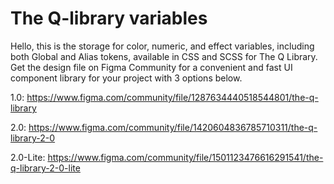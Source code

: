 ﻿# The Q-library variables

Hello, this is the storage for color, numeric, and effect variables, including both Global and Alias tokens, available in CSS and SCSS for The Q Library.
Get the design file on Figma Community for a convenient and fast UI component library for your project with 3 options below.

1.0:
https://www.figma.com/community/file/1287634440518544801/the-q-library

2.0:
https://www.figma.com/community/file/1420604836785710311/the-q-library-2-0

2.0-Lite:
https://www.figma.com/community/file/1501123476616291541/the-q-library-2-0-lite

